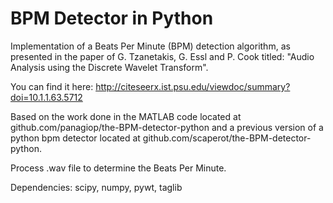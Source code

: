 BPM Detector in Python
=======================
Implementation of a Beats Per Minute (BPM) detection algorithm, as presented in the paper of G. Tzanetakis, G. Essl and P. Cook titled: "Audio Analysis using the Discrete Wavelet Transform".

You can find it here: http://citeseerx.ist.psu.edu/viewdoc/summary?doi=10.1.1.63.5712

Based on the work done in the MATLAB code located at github.com/panagiop/the-BPM-detector-python and a previous version of a python bpm detector located at github.com/scaperot/the-BPM-detector-python.

Process .wav file to determine the Beats Per Minute.

Dependencies: scipy, numpy, pywt, taglib

